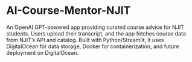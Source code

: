 # AI-Course-Mentor-NJIT
An OpenAI GPT-powered app providing curated course advice for NJIT students. Users upload their transcript, and the app fetches course data from NJIT’s API and catalog. Built with Python/Streamlit, it uses DigitalOcean for data storage, Docker for containerization, and future deployment on DigitalOcean.
